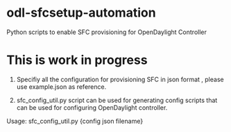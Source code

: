 # odl-sfcsetup-automation
Python scripts to enable SFC provisioning for OpenDaylight Controller

# This is work in progress

1. Specifiy all the configuration for provisioning SFC in json format , please use
   example.json as reference.

2. sfc_config_util.py script can be used for generating config scripts that can be used for
   configuring OpenDaylight controller.

Usage: sfc_config_util.py {config json filename}

